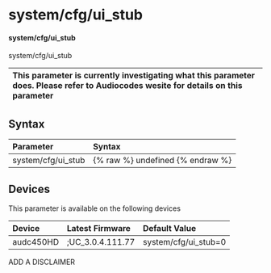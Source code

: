 ﻿---
description: system/cfg/ui_stub
search: false
---

# system/cfg/ui_stub

#### system/cfg/ui_stub

system/cfg/ui_stub


| This parameter is currently investigating what this parameter does. Please refer to Audiocodes wesite for details on this parameter | 
| :--- |

## Syntax
| Parameter | Syntax |
| :--- | :--- |
|system/cfg/ui_stub | {% raw %} undefined {% endraw %}|

## Devices
This parameter is available on the following devices

| Device | Latest Firmware | Default Value |
|:---|:---|:---|
| audc450HD | ;UC_3.0.4.111.77 | system/cfg/ui_stub=0 

ADD A DISCLAIMER
